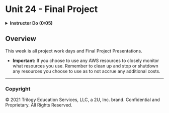 # Unit 24 - Final Project

<details>
  <summary><strong>Instructor Do (0:05)</strong></summary>

* Learning doesn’t end at graduation. As the digital economy grows, so should you and your skills. Career Services has deep relationships with industry, and we know that employers value candidates who are lifelong learners.

* To help you continue to advance your career, Career Services now offers additional modules for members of the Trilogy Network. Visit the Technical Toolkit on your Bootcamp Career Services site to access this extra material.

* Instructors/TAs should send out the following link: <http://bit.ly/DataVizCS>

* Pull up the site and show students the resources available to them from CS after they leave class today.

* Remind students, our support doesn't end at the classroom door!

</details>

## Overview

This week is all project work days and Final Project Presentations.

* **Important:** If you choose to use any AWS resources to closely monitor what resources you use. Remember to clean up and stop or shutdown any resources you choose to use as to not accrue any additional costs.

- - -

### Copyright

© 2021 Trilogy Education Services, LLC, a 2U, Inc. brand. Confidential and Proprietary. All Rights Reserved.
